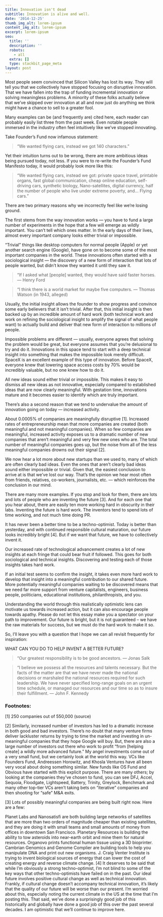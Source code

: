 ```yaml
---
title: Innovation isn't dead
subtitle: Innovation is alive and well.
date: '2014-12-25'
thumb_img_alt: lorem-ipsum
content_img_alt: lorem-ipsum
excerpt: lorem-ipsum
seo:
  title: ''
  description: ''
  robots:
    - all
  extra: []
  type: stackbit_page_meta
layout: post
---
```

Most people seem convinced that Silicon Valley has lost its way. They will tell you that we collectively have stopped focusing on disruptive innovation. That we have fallen into the trap of funding incremental innovation or solving meaningless problems. A minority of these folks actually believe that we’ve skipped over innovation at all and now just do anything we think might have a chance to sell to a greater fool.

Many examples can be (and frequently are) cited here, each reader can probably easily list three from the past week. Even notable people immersed in the industry often feel intuitively like we’ve stopped innovating.

Take Founder’s Fund now infamous statement:

> “We wanted flying cars, instead we got 140 characters.”

Yet their intuition turns out to be wrong, there are more ambitious ideas being pursued today, not less. If you were to re-write the Founder’s Fund Manifesto today, it would probably look more like this:

> “We wanted flying cars, instead we got: private space travel, printable organs, fast global communication, cheap online education, self-driving cars, synthetic biology, Nano-satellites, digital currency, half the number of people who live under extreme poverty, and… Flying cars.”

There are two primary reasons why we incorrectly feel like we’re losing ground.

The first stems from the way innovation works — you have to fund a large number of experiments in the hope that a few will emerge as wildly important. You can’t tell which ones matter. In the early days of their lives, almost every important company looks either trivial or impossible.

“Trivial” things like desktop computers for normal people (Apple) or yet another search engine (Google), have gone on to become some of the most important companies in the world. These innovations often started with a sociological insight — the discovery of a new form of interaction that lots of people wanted, but didn’t know they wanted it until they saw it.

> “If I asked what \[people] wanted, they would have said faster horses.
> — Henry Ford

> “I think there is a world market for maybe five computers.
> — Thomas Watson (in 1943, alleged)

Usually, the initial insight allows the founder to show progress and convince some early believers that it isn’t trivial. After that, this initial insight is then backed up by an incredible amount of hard work (both technical work and work on refining the sociological insight to amplify the signal of what people want) to actually build and deliver that new form of interaction to millions of people.

Impossible problems are different — usually, everyone agrees that solving the problem would be great, but everyone assumes that you’re delusional to try and do it. Innovations in this space tend to start with a deep technical insight into something that makes the impossible look merely difficult. SpaceX is an excellent example of this type of innovation. Before SpaceX, everyone knew that lowering space access costs by 70% would be incredibly valuable, but no one knew how to do it.

All new ideas sound either trivial or impossible. This makes it easy to dismiss all new ideas as not innovative, especially compared to established ideas that are now clearly meaningful. With gestation time, innovations mature and it becomes easier to identify which are truly important.

There’s also a second reason that we tend to undervalue the amount of innovation going on today — increased activity.

About 0.0005% of companies are meaningfully disruptive \[1]. Increased rates of entrepreneurship mean that more companies are created (both meaningful and not meaningful companies). When so few companies are meaningful, increased activity exposes us to a dramatic number of new companies that aren’t meaningful and very few new ones who are. The total number of meaningful companies goes up, but the noise from all of the less meaningful companies drowns out their signal \[2].

We now hear a lot more about new startups than we used to, many of which are often clearly bad ideas. Even the ones that aren’t clearly bad ideas sound either impossible or trivial. Given that, the easiest conclusion to arrive at is that we’ve lost our way. That’s the opinion we hear most often from friends, relatives, co-workers, journalists, etc. — which reinforces the conclusion in our mind.

There are many more examples. If you stop and look for them, there are lots and lots of people who are inventing the future \[3]. And for each one that you hear about, there are easily ten more working hard in obscurity in their labs. Inventing the future is hard work. The inventors tend to spend lots of time working, and not much time doing PR.

It has never been a better time to be a techno-optimist. Today is better than yesterday, and with continued responsible cultural maturation, our future looks incredibly bright \[4]. But if we want that future, we have to collectively invent it.

Our increased rate of technological advancement creates a lot of new insights at each fringe that could bear fruit if followed. This goes for both sociological and technical insights. Discovering and testing each of those insights takes hard work.

If an initial test seems to confirm the insight, it takes even more hard work to develop that insight into a meaningful contribution to our shared future. More potentially meaningful companies waiting to be discovered means that we need far more support from venture capitalists, engineers, business people, politicians, educational institutions, philanthropists, and you.

Understanding the world through this realistically optimistic lens can motivate us towards increased action, but it can also encourage people towards apathy. Please do not let this essay make you a spectator on your path to improvement. Our future is bright, but it is not guaranteed – we have the raw materials for success, but we must do the hard work to make it so.

So, I’ll leave you with a question that I hope we can all revisit frequently for inspiration:

WHAT CAN YOU DO TO HELP INVENT A BETTER FUTURE?

> “Our greatest responsibility is to be good ancestors.
> — Jonas Salk

> “I believe we possess all the resources and talents necessary. But the facts of the matter are that we have never made the national decisions or marshaled the national resources required for such leadership. We have never specified long-range goals on an urgent time schedule, or managed our resources and our time so as to insure their fulfillment.
> — John F. Kennedy

### Footnotes:

\[1]  250 companies out of 550,000 (source)

\[2]  Similarly, increased number of investors has led to a dramatic increase in both good and bad investors. There’s no doubt that many venture firms deliver lackluster returns by trying to time the market and investing in un-meaningful companies that they hope Google will buy. But, there are also a large number of investors out there who work to profit “from \[helping create] a wildly more advanced future.” My angel investments come out of a very small fund, but we certainly look at the world this way. VCs like Founders Fund, Andreessen Horowitz, and Khosla Ventures have all been very vocal about doing something similar. New funds like OS Fund and Obvious have started with this explicit purpose. There are many others; by looking at the companies they’ve chosen to fund, you can see DFJ, Accel, Sequoia, Floodgate, Lightspeed, Battery, Trinity, Greylock, Benchmark and many other top-tier VCs aren’t taking bets on “iterative” companies and then shooting for “safe” M\&A exits.

\[3] Lots of possibly meaningful companies are being built right now. Here are a few:

Planet Labs and Nanosatisfi are both building large networks of satellites that are more than two orders of magnitude cheaper than existing satellites, and they are doing it with small teams and small amounts of money from offices in downtown San Francisco.
Planetary Resources is building the ability to tow asteroids into near-earth orbit and mine them for natural resources.
Organovo prints functional human tissue using a 3D bioprinter.
Cambrian Genomics and Genome Complier are building tools to help you manipulate DNA and print out new organisms.
J. Craig Venter Institute is trying to invent biological sources of energy that can lower the cost of creating energy and reverse climate change.
\[4] It deserves to be said that while I’m obviously a strong techno-optimist, I’m not blind to some of the key ways that other techno-optimists have failed on in the past. Our ideal future involves positive cultural change as well as technical innovation. Frankly, if cultural change doesn’t accompany technical innovation, it’s likely that the quality of our future will be worse than our present. I’m worried about this, especially noting the current climate in the US at the time that I’m posting this. That said, we’ve done a surprisingly good job of this historically and globally have done a good job of this over the past several decades. I am optimistic that we’ll continue to improve here.
